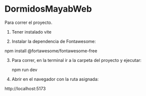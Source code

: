 # DormidosMayabWeb



Para correr el proyecto.


1. Tener instalado vite

2. Instalar la dependencia de Fontawesome:

  npm install @fortawesome/fontawesome-free


3. Para correr, en la terminal ir a la carpeta del proyecto y ejecutar:

   npm run dev


4. Abrir en el navegador con la ruta asignada:

  http://localhost:5173
